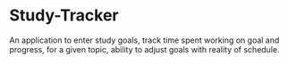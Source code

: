 # Study-Tracker
An application to enter study goals, track time spent working on goal and progress, for a given topic, ability to adjust goals with reality of schedule.
